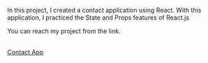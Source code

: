 In this project, I created a contact application using React.
With this application, I practiced the State and Props features of React.js

You can reach my project from the link.<br/><br/>

<a href="https://dinckirikkol-contact-app.netlify.app/">Contact App</a>
